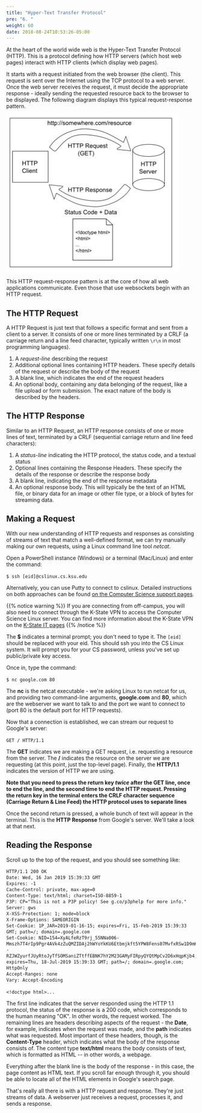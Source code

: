 ```yaml
---
title: "Hyper-Text Transfer Protocol"
pre: "6. "
weight: 60
date: 2018-08-24T10:53:26-05:00
---
```

At the heart of the world wide web is the Hyper-Text Transfer Protocol (HTTP).  This is a protocol defining how HTTP servers (which host web pages) interact with HTTP clients (which display web pages).   

It starts with a request initiated from the web browser (the client).  This request is sent over the Internet using the TCP protocol to a web server.  Once the web server receives the request, it must decide the appropriate response - ideally sending the requested resource back to the browser to be displayed.  The following diagram displays this typical request-response pattern.

![HTTP's request-response pattern](/images/request-response-pattern.png)

This HTTP request-response pattern is at the core of how all web applications communicate.  Even those that use websockets begin with an HTTP request.

## The HTTP Request
A HTTP Request is just text that follows a specific format and sent from a client to a server.  It consists of one or more lines terminated by a CRLF (a carriage return and a line feed character, typically written `\r\n` in most programming languages).

1. A _request-line_ describing the request
2. Additional optional lines containing HTTP headers.  These specify details of the request or describe the body of the request
3. A blank line, which indicates the end of the request headers
4. An optional body, containing any data belonging of the request, like a file upload or form submission.  The exact nature of the body is described by the headers.

## The HTTP Response
Similar to an HTTP Request, an HTTP response consists of one or more lines of text, terminated by a CRLF (sequential carriage return and line feed characters):

1. A _status-line_ indicating the HTTP protocol, the status code, and a textual status
2. Optional lines containing the Response Headers.  These specify the details of the response or describe the response body
3. A blank line, indicating the end of the response metadata
4. An optional response body.  This will typically be the text of an HTML file, or binary data for an image or other file type, or a block of bytes for streaming data.

## Making a Request
With our new understanding of HTTP requests and responses as consisting of streams of text that match a well-defined format, we can try manually making our own requests, using a Linux command line tool _netcat_.

Open a PowerShell instance (Windows) or a terminal (Mac/Linux) and enter the command:

`
$ ssh [eid]@cslinux.cs.ksu.edu
`

Alternatively, you can use Putty to connect to cslinux.  Detailed instructions on both approaches can be found [on the Computer Science support pages](https://support.cs.ksu.edu/CISDocs/wiki/Remote_Access#Remote_Linux_Access#Remote_Linux_Access).

{{% notice warning %}}
If you are connecting from off-campus, you will also need to connect through the K-State VPN to access the Computer Science Linux server. You can find more information about the K-State VPN on the [K-State IT pages](https://www.k-state.edu/it/cybersecurity/vpn/)
{{% /notice %}}

The __$__ indicates a terminal prompt; you don't need to type it.  The `[eid]` should be replaced with your eid.  This should ssh you into the CS Linux system.  It will prompt you for your CS password, unless you've set up public/private key access.  

Once in, type the command:

`
$ nc google.com 80
`

The __nc__ is the netcat executable - we're asking Linux to run netcat for us, and providing two command-line arguments, __google.com__ and __80__, which are the webserver we want to talk to and the port we want to connect to (port 80 is the default port for HTTP requests).

Now that a connection is established, we can stream our request to Google's server:

`
GET / HTTP/1.1
`

The **GET** indicates we are making a GET request, i.e. requesting a resource from the server. The **/** indicates the resource on the server we are requesting (at this point, just the top-level page).  Finally, the **HTTP/1.1** indicates the version of HTTP we are using.  

**Note that you need to press the return key _twice_ after the GET line, once to end the line, and the second time to end the HTTP request.  Pressing the return key in the terminal enters the CRLF character sequence (Carriage Return & Line Feed) the HTTP protocol uses to separate lines**

Once the second return is pressed, a whole bunch of text will appear in the terminal.  This is the __HTTP Response__ from Google's server.  We'll take a look at that next.

## Reading the Response

Scroll up to the top of the request, and you should see something like:

```
HTTP/1.1 200 OK
Date: Wed, 16 Jan 2019 15:39:33 GMT
Expires: -1
Cache-Control: private, max-age=0
Content-Type: text/html; charset=ISO-8859-1
P3P: CP="This is not a P3P policy! See g.co/p3phelp for more info."
Server: gws
X-XSS-Protection: 1; mode=block
X-Frame-Options: SAMEORIGIN
Set-Cookie: 1P_JAR=2019-01-16-15; expires=Fri, 15-Feb-2019 15:39:33 GMT; path=/; domain=.google.com
Set-Cookie: NID=154=XyALfeRzT9rj_55NNa006-Mmszh7T4rIp9Pgr4AVk4zZuQMZIDAj2hWYoYkKU6Etbmjkft5YPW8Fens07MvfxRSw1D9mKZckUiQ--RZJWZyurfJUyRtoJyTfSOMSaniZTtffEBNK7hY2M23GAMyFIRpyQYQtMpCv2D6xHqpKjb4; expires=Thu, 18-Jul-2019 15:39:33 GMT; path=/; domain=.google.com; HttpOnly
Accept-Ranges: none
Vary: Accept-Encoding

<!doctype html>...
```

The first line indicates that the server responded using the HTTP 1.1 protocol, the status of the response is a 200 code, which corresponds to the human meaning "OK".  In other words, the request worked.  The remaining lines are headers describing aspects of the request - the __Date__, for example, indicates when the request was made, and the __path__ indicates what was requested.  Most important of these headers, though, is the __Content-Type__ header, which indicates what the body of the response consists of.  The content type __text/html__ means the body consists of text, which is formatted as HTML -- in other words, a webpage.  

Everything after the blank line is the body of the response - in this case, the page content as HTML text.  If you scroll far enough through it, you should be able to locate all of the HTML elements in Google's search page.


That's really all there is with a HTTP request and response.  They're just streams of data.  A webserver just receives a request, processes it, and sends a response.
